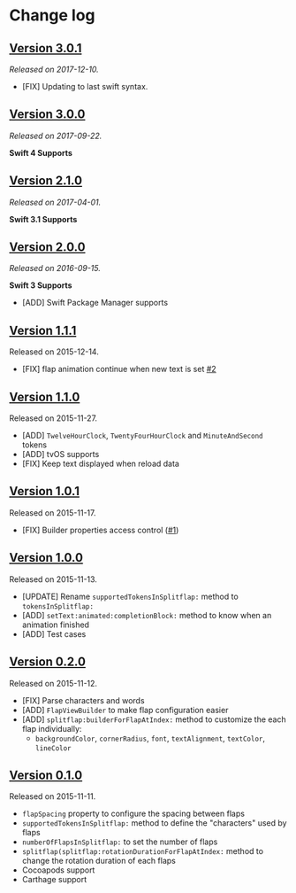 # Change log

## [Version 3.0.1](https://github.com/yannickl/Splitflap/releases/tag/3.0.1)
*Released on 2017-12-10.*

- [FIX] Updating to last swift syntax.

## [Version 3.0.0](https://github.com/yannickl/Splitflap/releases/tag/3.0.0)
*Released on 2017-09-22.*

**Swift 4 Supports**

## [Version 2.1.0](https://github.com/yannickl/Splitflap/releases/tag/2.1.0)
*Released on 2017-04-01.*

**Swift 3.1 Supports**

## [Version 2.0.0](https://github.com/yannickl/Splitflap/releases/tag/2.0.0)
*Released on 2016-09-15.*

**Swift 3 Supports**

- [ADD] Swift Package Manager supports

## [Version 1.1.1](https://github.com/yannickl/Splitflap/releases/tag/1.1.1)
Released on 2015-12-14.

- [FIX] flap animation continue when new text is set [#2](https://github.com/yannickl/Splitflap/issues/2)

## [Version 1.1.0](https://github.com/yannickl/Splitflap/releases/tag/1.1.0)
Released on 2015-11-27.

- [ADD] `TwelveHourClock`, `TwentyFourHourClock` and `MinuteAndSecond` tokens
- [ADD] tvOS supports
- [FIX] Keep text displayed when reload data

## [Version 1.0.1](https://github.com/yannickl/Splitflap/releases/tag/1.0.1)
Released on 2015-11-17.

- [FIX] Builder properties access control ([#1](https://github.com/yannickl/Splitflap/issues/1))

## [Version 1.0.0](https://github.com/yannickl/Splitflap/releases/tag/1.0.0)
Released on 2015-11-13.

- [UPDATE] Rename `supportedTokensInSplitflap:` method to `tokensInSplitflap:`
- [ADD] `setText:animated:completionBlock:` method to know when an animation finished
- [ADD] Test cases

## [Version 0.2.0](https://github.com/yannickl/Splitflap/releases/tag/0.2.0)
Released on 2015-11-12.

- [FIX] Parse characters and words
- [ADD] `FlapViewBuilder` to make flap configuration easier
- [ADD] `splitflap:builderForFlapAtIndex:` method to customize the each flap individually:
  - `backgroundColor`, `cornerRadius`, `font`, `textAlignment`, `textColor`, `lineColor`

## [Version 0.1.0](https://github.com/yannickl/Splitflap/releases/tag/0.1.0)
Released on 2015-11-11.

- `flapSpacing` property to configure the spacing between flaps
- `supportedTokensInSplitflap:` method to define the "characters" used by flaps
- `numberOfFlapsInSplitflap:` to set the number of flaps
- `splitflap(splitflap:rotationDurationForFlapAtIndex:` method to change the rotation duration of each flaps
- Cocoapods support
- Carthage support
